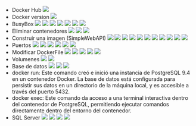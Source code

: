 - Docker Hub
![](imagenes/1.png)
- Docker version
![](imagenes/2.png)
- BusyBox
![](imagenes/3.png)
![](imagenes/4.png)
![](imagenes/5.png)
![](imagenes/6.png)
![](imagenes/7.png)
![](imagenes/8.png)
![](imagenes/9.png)
- Eliminar contenedores
![](imagenes/10.png)
![](imagenes/11.png)
![](imagenes/12.png)
- Construir una imagen (SimpleWebAPI) 
![](imagenes/13.png)
![](imagenes/14.png)
![](imagenes/14a.png)
![](imagenes/15.png)
![](imagenes/16.png)
![](imagenes/17.png)
![](imagenes/18.png)
![](imagenes/19.png)
![](imagenes/20.png)
![](imagenes/21.png)
![](imagenes/22.png)
- Puertos
![](imagenes/23.png)
![](imagenes/24.png)
![](imagenes/25.png)
![](imagenes/26.png)
![](imagenes/27.png)
![](imagenes/28.png)
- Modificar DockerFile
![](imagenes/29.png)
![](imagenes/30.png)
![](imagenes/31.png)
![](imagenes/33.png)
![](imagenes/32.png)
- Volumenes
![](imagenes/34.png)
![](imagenes/35.png)
- Base de datos
![](imagenes/36.png)
![](imagenes/37.png)
![](imagenes/41.png)
 - docker run: Este comando creó e inició una instancia de PostgreSQL 9.4 en un contenedor Docker. La base de datos está configurada para persistir sus datos en un directorio de la máquina local, y es accesible a través del puerto 5432.
 - docker exec: Este comando da acceso a una terminal interactiva dentro del contenedor de PostgreSQL, permitiendo ejecutar comandos directamente dentro del entorno del contenedor.
- SQL Server
![](imagenes/38.png)
![](imagenes/39.png)
![](imagenes/40.png)
![](imagenes/42.png)
